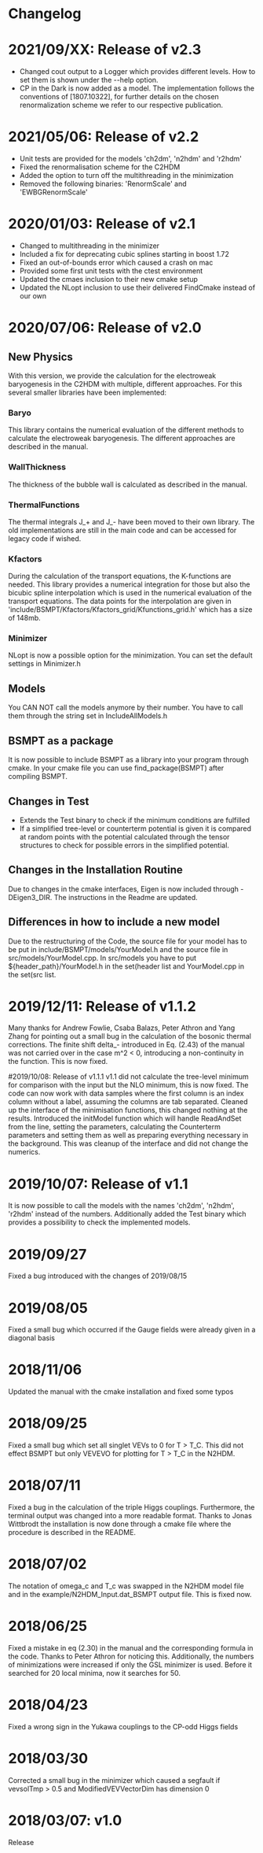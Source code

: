 <!--
SPDX-FileCopyrightText: 2021 Philipp Basler, Margarete Mühlleitner and Jonas Müller

SPDX-License-Identifier: GPL-3.0-or-later
-->

# Changelog
# 2021/09/XX: Release of v2.3
- Changed cout output to a Logger which provides different levels. How to set them is shown under the --help option.
- CP in the Dark is now added as a model. The implementation follows the conventions of [1807.10322], for further details on the chosen renormalization scheme we refer to our respective publication.

# 2021/05/06: Release of v2.2 
- Unit tests are provided for the models 'ch2dm', 'n2hdm' and 'r2hdm'
- Fixed the renormalisation scheme for the C2HDM 
- Added the option to turn off the multithreading in the minimization
- Removed the following binaries: 'RenormScale' and 'EWBGRenormScale'

# 2020/01/03: Release of v2.1
- Changed to multithreading in the minimizer
- Included a fix for deprecating cubic splines starting in boost 1.72
- Fixed an out-of-bounds error which caused a crash on mac
- Provided some first unit tests with the ctest environment
- Updated the cmaes inclusion to their new cmake setup
- Updated the NLopt inclusion to use their delivered FindCmake instead of our own


# 2020/07/06: Release of v2.0

## New Physics

With this version, we provide the calculation for the electroweak baryogenesis in the C2HDM with multiple, different approaches.
For this several smaller libraries have been implemented:
### Baryo
This library contains the numerical evaluation of the different methods to calculate the electroweak baryogenesis. The different approaches are described in the manual.
### WallThickness
The thickness of the bubble wall is calculated as described in the manual.
### ThermalFunctions
The thermal integrals J_+ and J_- have been moved to their own library. The old implementations are still in the main code and can be accessed for legacy code if wished. 
### Kfactors
During the calculation of the transport equations, the K-functions are needed. This library provides a numerical integration for those but also the bicubic spline interpolation which is used in the numerical evaluation of the transport equations. The data points for the interpolation are given in 'include/BSMPT/Kfactors/Kfactors_grid/Kfunctions_grid.h' which has a size of 148mb.
### Minimizer
NLopt is now a possible option for the minimization. You can set the default settings in Minimizer.h 
## Models
You CAN NOT call the models anymore by their number. You have to call them through the string set in IncludeAllModels.h
	
## BSMPT as a package
It is now possible to include BSMPT as a library into your program through cmake. In your cmake file you can use find_package(BSMPT) after compiling BSMPT.

## Changes in Test
* Extends the Test binary to check if the minimum conditions are fulfilled
* If a simplified tree-level or counterterm potential is given it is compared at random points with the potential calculated through the tensor structures to check for possible errors in the simplified potential.

## Changes in the Installation Routine
Due to changes in the cmake interfaces, Eigen is now included through -DEigen3_DIR. The instructions in the Readme are updated.


## Differences in how to include a new model
Due to the restructuring of the Code, the source file for your model has to be put in include/BSMPT/models/YourModel.h and the source file in src/models/YourModel.cpp. In src/models you have to put ${header_path}/YourModel.h in the set(header list and YourModel.cpp in the set(src list. 
	
    
# 2019/12/11: Release of v1.1.2
Many thanks for Andrew Fowlie, Csaba Balazs, Peter Athron and Yang Zhang for pointing out a small bug in the calculation of the bosonic thermal corrections. The finite shift delta_- introduced in Eq. (2.43) of the manual was not carried over in the case m^2 < 0, introducing a non-continuity in the function. This is now fixed.

#2019/10/08: Release of v1.1.1
v1.1 did not calculate the tree-level minimum for comparison with the input but the NLO minimum, this is now fixed.
The code can now work with data samples where the first column is an index column without a label, assuming the columns are tab separated.
Cleaned up the interface of the minimisation functions, this changed nothing at the results.
Introduced the initModel function which will handle ReadAndSet from the line, setting the parameters, calculating the Counterterm parameters and setting them as well as preparing everything necessary in the background. This was cleanup of the interface and did not change the numerics. 

# 2019/10/07: Release of v1.1
It is now possible to call the models with the names 'ch2dm', 'n2hdm', 'r2hdm' instead of the numbers. Additionally added the Test binary which provides a possibility to check the implemented models.

# 2019/09/27
Fixed a bug introduced with the changes of 2019/08/15

# 2019/08/05
Fixed a small bug which occurred if the Gauge fields were already given in a diagonal basis

# 2018/11/06
Updated the manual with the cmake installation and fixed some typos

# 2018/09/25
Fixed a small bug which set all singlet VEVs to 0 for T > T_C. This did not effect BSMPT but only VEVEVO for plotting for T > T_C in the N2HDM.
# 2018/07/11
Fixed a bug in the calculation of the triple Higgs couplings. Furthermore, the terminal output was changed into a more readable format. Thanks to Jonas Wittbrodt the installation is now done through a cmake file where the procedure is described in the README.
# 2018/07/02
The notation of omega_c and T_c was swapped in the N2HDM model file and in the example/N2HDM_Input.dat_BSMPT output file. This is fixed now.
# 2018/06/25
Fixed a mistake in eq (2.30) in the manual and the corresponding formula in the code. Thanks to Peter Athron for noticing this. Additionally, the numbers of minimizations were increased if only the GSL minimizer is used. Before it searched for 20 local minima, now it searches for 50. 
# 2018/04/23
Fixed a wrong sign in the Yukawa couplings to the CP-odd Higgs fields
# 2018/03/30
Corrected a small bug in the minimizer which caused a segfault if vevsolTmp > 0.5 and ModifiedVEVVectorDim has dimension 0
# 2018/03/07: v1.0
Release 
